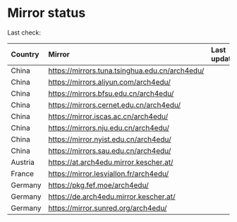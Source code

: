 <script src="./time.js"></script>
# Mirror status
Last check: <script type="text/javascript">localize(1715563254.973584);</script>

|Country|Mirror|Last update|
|:------|:-----|:----------|
|China|https://mirrors.tuna.tsinghua.edu.cn/arch4edu/|<script type="text/javascript">localize(1715538790);</script>|
|China|https://mirrors.aliyun.com/arch4edu/|<script type="text/javascript">localize(1715538790);</script>|
|China|https://mirrors.bfsu.edu.cn/arch4edu/|<script type="text/javascript">localize(1715538790);</script>|
|China|https://mirrors.cernet.edu.cn/arch4edu/|<script type="text/javascript">localize(1715538790);</script>|
|China|https://mirror.iscas.ac.cn/arch4edu/|<script type="text/javascript">localize(1715538790);</script>|
|China|https://mirrors.nju.edu.cn/arch4edu/|<script type="text/javascript">localize(1715452324);</script>|
|China|https://mirror.nyist.edu.cn/arch4edu/|<script type="text/javascript">localize(1715538790);</script>|
|China|https://mirrors.sau.edu.cn/arch4edu/|<script type="text/javascript">localize(1715538790);</script>|
|Austria|https://at.arch4edu.mirror.kescher.at/|<script type="text/javascript">localize(1715538790);</script>|
|France|https://mirror.lesviallon.fr/arch4edu/|<script type="text/javascript">localize(1715495662);</script>|
|Germany|https://pkg.fef.moe/arch4edu/|<script type="text/javascript">localize(1715538790);</script>|
|Germany|https://de.arch4edu.mirror.kescher.at/|<script type="text/javascript">localize(1715538790);</script>|
|Germany|https://mirror.sunred.org/arch4edu/|<script type="text/javascript">localize(1715538790);</script>|

<script src="./tablefilter/tablefilter.js"></script>
<script src="./table.js"></script>